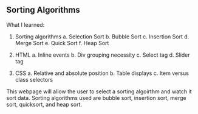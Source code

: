 Sorting Algorithms
-------------------
What I learned: 
1. Sorting algorithms
    a. Selection Sort
    b. Bubble Sort
    c. Insertion Sort
    d. Merge Sort
    e. Quick Sort
    f. Heap Sort

2. HTML
    a. Inline events
    b. Div grouping necessity
    c. Select tag
    d. Slider tag
    

3. CSS
    a. Relative and absolute position
    b. Table displays
    c. Item versus class selectors

This webpage will allow the user to select a sorting algoirthm and watch it sort data. Sorting algorithms used are bubble sort, insertion sort, merge sort, quicksort, and heap sort.
